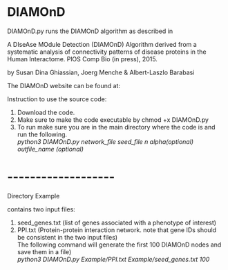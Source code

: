 # DIAMOnD

DIAMOnD.py runs the DIAMOnD algorithm as described in
 
 A DIseAse MOdule Detection (DIAMOnD) Algorithm derived from a
 systematic analysis of connectivity patterns of disease proteins in
 the Human Interactome. PlOS Comp Bio (in press), 2015.

by Susan Dina Ghiassian, Joerg Menche & Albert-Laszlo Barabasi

The DIAMOnD website can be found at: 

Instruction to use the source code:
1. Download the code.
2. Make sure to make the code executable by chmod +x DIAMOnD.py
3. To run make sure you are in the main directory where the code is and run the following.</br>
 <em>python3 DIAMOnD.py  network_file seed_file  n  alpha(optional)  outfile_name (optional)</em>

# -------------------

Directory Example

contains two input files:
1. seed_genes.txt (list of genes associated with a phenotype of interest) 
2. PPI.txt (Protein-protein interaction network. note that gene IDs should be consistent in the two input files)</br>
The following command will generate the first 100 DIAMOnD nodes and save them in a file) </br>
<em>python3  DIAMOnD.py  Example/PPI.txt  Example/seed_genes.txt  100</em>


